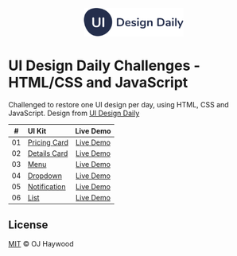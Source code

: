 <p align="center"><img width="200" src="./assets/images/logo/uidesigndaily-logo.svg" alt="UI Design Daily logo"></p>

# UI Design Daily Challenges - HTML/CSS and JavaScript

Challenged to restore one UI design per day, using HTML, CSS and JavaScript. Design from [UI Design Daily](https://uidesigndaily.com/)

| #   | UI Kit                                                                                           | Live Demo                                                                         |
| :-: | :-                                                                                               | :-:                                                                               |
| 01  | [Pricing Card](https://github.com/ojhaywood/ui-design-daily-challenges/tree/master/pricing-card) | [Live Demo](https://ojhaywood.github.io/ui-design-daily-challenges/pricing-card/) |
| 02  | [Details Card](https://github.com/ojhaywood/ui-design-daily-challenges/tree/master/details-card) | [Live Demo](https://ojhaywood.github.io/ui-design-daily-challenges/details-card/) |
| 03  | [Menu](https://github.com/ojhaywood/ui-design-daily-challenges/tree/master/menu)                 | [Live Demo](https://ojhaywood.github.io/ui-design-daily-challenges/menu/)         |
| 04  | [Dropdown](https://github.com/ojhaywood/ui-design-daily-challenges/tree/master/dropdown)         | [Live Demo](https://ojhaywood.github.io/ui-design-daily-challenges/dropdown/)     |
| 05  | [Notification](https://github.com/ojhaywood/ui-design-daily-challenges/tree/master/notification) | [Live Demo](https://ojhaywood.github.io/ui-design-daily-challenges/notification/) |
| 06  | [List](https://github.com/ojhaywood/ui-design-daily-challenges/tree/master/list)                 | [Live Demo](https://ojhaywood.github.io/ui-design-daily-challenges/list/)         |

## License

[MIT](License) © OJ Haywood
